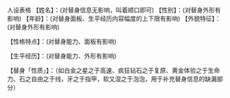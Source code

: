 人设表格
【姓名】：(对替身信息无影响，叫着顺口即可)
【性别】：(对替身外形有影响)
【年龄】：(对替身面板、生平经历内容幅度的上下限有影响)
【外貌特征】：(对替身外形有影响)

【性格特点】：(对替身能力、面板有影响)

【生平经历】：(对替身能力、外形有影响)

【替身「性质」】：（如白金之星之于高速、疯狂钻石之于复原、黄金体验之于生命力、石之自由之于线，牙之于指甲，软又湿之于泡泡，用于补充替身信息的缺漏部分）

